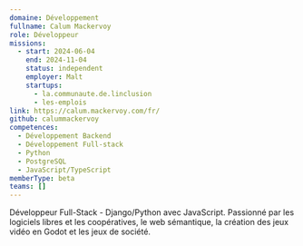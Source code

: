 ```yaml
---
domaine: Développement
fullname: Calum Mackervoy
role: Développeur
missions:
  - start: 2024-06-04
    end: 2024-11-04
    status: independent
    employer: Malt
    startups:
      - la.communaute.de.linclusion
      - les-emplois
link: https://calum.mackervoy.com/fr/
github: calummackervoy
competences:
  - Développement Backend
  - Développement Full-stack
  - Python
  - PostgreSQL
  - JavaScript/TypeScript
memberType: beta
teams: []
---
```

Développeur Full-Stack - Django/Python avec JavaScript. Passionné par les logiciels libres et les coopératives, le web sémantique, la création des jeux vidéo en Godot et les jeux de société.
